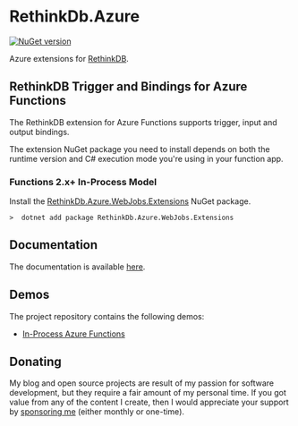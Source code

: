 ﻿# RethinkDb.Azure
[![NuGet version](https://badge.fury.io/nu/RethinkDb.Azure.WebJobs.Extensions.svg)](http://badge.fury.io/nu/RethinkDb.Azure.WebJobs.Extensions)

Azure extensions for [RethinkDB](https://www.rethinkdb.com/).

## RethinkDB Trigger and Bindings for Azure Functions

The RethinkDB extension for Azure Functions supports trigger, input and output bindings.

The extension NuGet package you need to install depends on both the runtime version and C# execution mode you're using in your function app.

### Functions 2.x+  In-Process Model

Install the [RethinkDb.Azure.WebJobs.Extensions](https://www.nuget.org/packages/RethinkDb.Azure.WebJobs.Extensions) NuGet package.

```
>  dotnet add package RethinkDb.Azure.WebJobs.Extensions
```

## Documentation

The documentation is available [here](https://tpeczek.github.io/RethinkDb.Azure/).

## Demos

The project repository contains the following demos:
- [In-Process Azure Functions](https://github.com/tpeczek/RethinkDb.Azure/tree/main/samples/Demo.RethinkDb.Azure.Functions)

## Donating

My blog and open source projects are result of my passion for software development, but they require a fair amount of my personal time. If you got value from any of the content I create, then I would appreciate your support by [sponsoring me](https://github.com/sponsors/tpeczek) (either monthly or one-time).
